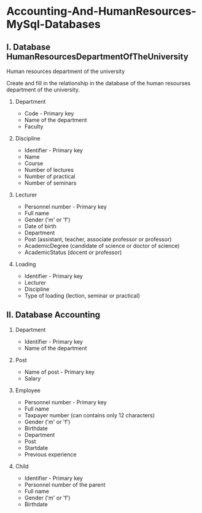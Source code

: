 # Accounting-And-HumanResources-MySql-Databases
## I. Database HumanResourcesDepartmentOfTheUniversity
Human resources department of the university

Create and fill in the relationship in the database of the human resourses department of the university.
1. Department
    * Code - Primary key
    * Name of the department
    * Faculty
  
2. Discipline
    * Identifier - Primary key
    * Name
    * Course
    * Number of lectures
    * Number of practical
    * Number of seminars

3. Lecturer
    * Personnel number -  Primary key
    * Full name
    * Gender ('m' or 'f')
    * Date of birth
    * Department
    * Post (assistant, teacher, associate professor or professor)
    * AcademicDegree (candidate of science or doctor of science)
    * AcademicStatus (docent or professor)

4. Loading
    * Identifier - Primary key
    * Lecturer
    * Discipline
    * Type of loading (lection, seminar or practical)


## II. Database Accounting

1. Department
    * Identifier - Primary key
    * Name of the department

2. Post
    * Name of post - Primary key
    * Salary 

3. Employee
    * Personnel number - Primary key
    *	Full name 
    * Taxpayer number (can contains only 12 characters)
    * Gender ('m' or 'f')
    *	Birthdate 
    *	Department
    *	Post
    *	Startdate
    *	Previous experience 
 
4. Child
    * Identifier - Primary key
    *	Personnel number of the parent
    *	Full name
    *	Gender ('m' or 'f')
    *	Birthdate 
 
